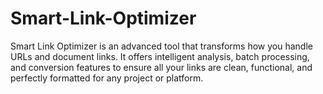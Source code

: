 # Smart-Link-Optimizer
Smart Link Optimizer is an advanced tool that transforms how you handle URLs and document links. It offers intelligent analysis, batch processing, and conversion features to ensure all your links are clean, functional, and perfectly formatted for any project or platform.
